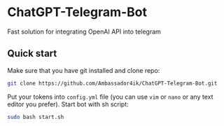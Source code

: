 # ChatGPT-Telegram-Bot
Fast solution for integrating OpenAI API into telegram
## Quick start
Make sure that you have git installed and clone repo:
```sh
git clone https://github.com/Ambassador4ik/ChatGPT-Telegram-Bot.git
```
Put your tokens into `config.yml` file (you can use `vim` or `nano` or any text editor you prefer).
Start bot with sh script:
```sh
sudo bash start.sh
```